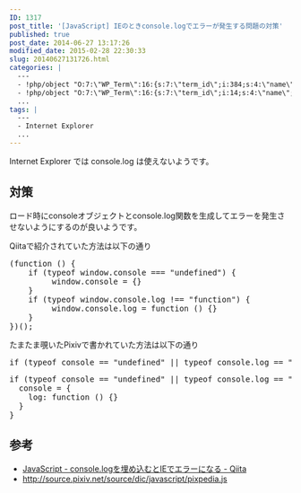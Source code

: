 ```yaml
---
ID: 1317
post_title: '[JavaScript] IEのときconsole.logでエラーが発生する問題の対策'
published: true
post_date: 2014-06-27 13:17:26
modified_date: 2015-02-28 22:30:33
slug: 20140627131726.html
categories: |
  ---
  - !php/object "O:7:\"WP_Term\":16:{s:7:\"term_id\";i:384;s:4:\"name\";s:10:\"JavaScript\";s:4:\"slug\";s:10:\"javascript\";s:10:\"term_group\";i:0;s:16:\"term_taxonomy_id\";i:402;s:8:\"taxonomy\";s:8:\"category\";s:11:\"description\";s:0:\"\";s:6:\"parent\";i:0;s:5:\"count\";i:53;s:6:\"filter\";s:3:\"raw\";s:6:\"cat_ID\";i:384;s:14:\"category_count\";i:53;s:20:\"category_description\";s:0:\"\";s:8:\"cat_name\";s:10:\"JavaScript\";s:17:\"category_nicename\";s:10:\"javascript\";s:15:\"category_parent\";i:0;}"
  - !php/object "O:7:\"WP_Term\":16:{s:7:\"term_id\";i:14;s:4:\"name\";s:15:\"\u30D7\u30ED\u30B0\u30E9\u30E0\";s:4:\"slug\";s:7:\"program\";s:10:\"term_group\";i:0;s:16:\"term_taxonomy_id\";i:14;s:8:\"taxonomy\";s:8:\"category\";s:11:\"description\";s:0:\"\";s:6:\"parent\";i:0;s:5:\"count\";i:121;s:6:\"filter\";s:3:\"raw\";s:6:\"cat_ID\";i:14;s:14:\"category_count\";i:121;s:20:\"category_description\";s:0:\"\";s:8:\"cat_name\";s:15:\"\u30D7\u30ED\u30B0\u30E9\u30E0\";s:17:\"category_nicename\";s:7:\"program\";s:15:\"category_parent\";i:0;}"
  ...
tags: |
  ---
  - Internet Explorer
  ...
---
```

Internet Explorer では console.log は使えないようです。
<!--more-->
<h2>対策</h2>
ロード時にconsoleオブジェクトとconsole.log関数を生成してエラーを発生させないようにするのが良いようです。

Qiitaで紹介されていた方法は以下の通り
<pre class="prettyprint linenums lang-js">(function () {
    if (typeof window.console === "undefined") {
         window.console = {}
    }
    if (typeof window.console.log !== "function") {
         window.console.log = function () {}
    }
})();</pre>

たまたま覗いたPixivで書かれていた方法は以下の通り
<pre>if (typeof console == "undefined" || typeof console.log == "undefined") console = {log: function(){}}</pre>
<pre class="prettyprint linenums lang-js">if (typeof console == "undefined" || typeof console.log == "undefined") {
  console = {
    log: function () {}
  }
}</pre>

<h2>参考</h2>
<ul>
 <li><a href="http://qiita.com/1987yama3/items/c761cfc241033ffbfab5">JavaScript - console.logを埋め込むとIEでエラーになる - Qiita</a></li>
 <li><a href="http://source.pixiv.net/source/dic/javascript/pixpedia.js">http://source.pixiv.net/source/dic/javascript/pixpedia.js</a></li>
</ul>